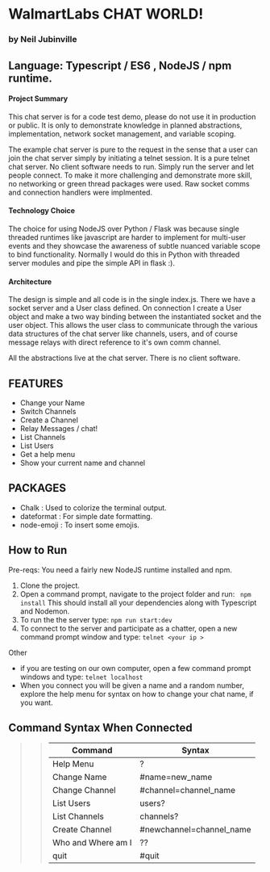 # WalmartLabs  CHAT WORLD!  
### by Neil Jubinville
## Language:  Typescript / ES6 , NodeJS / npm runtime.  

#### Project Summary

This chat server is for a code test demo, please do not use it in production or public.  It is only to demonstrate knowledge in planned abstractions, implementation, network socket management, and variable scoping.   

The example chat server is pure to the request in the sense that a user can join the chat server simply by initiating a telnet session. It is a pure telnet chat server.  No client software needs to run.  Simply run the server and let people connect.  To make it more challenging and demonstrate more skill, no networking or green thread packages were used.  Raw socket comms and connection handlers were implmented.   

#### Technology Choice

The choice for using NodeJS over Python / Flask was because single threaded runtimes like javascript are harder to implement for multi-user events and they showcase the awareness of subtle nuanced variable scope to bind functionality.  Normally I would do this in Python with threaded server modules and pipe the simple API in flask :).

#### Architecture

The design is simple and all code is in the single index.js.  There we have a socket server and a User class defined.  On connection I create a User object and make a two way binding between the instantiated socket and the user object.  This allows the user class to communicate through the various data structures of the chat server like channels, users, and of course message relays with direct reference to it's own comm channel.  

All the abstractions live at the chat server.   There is no client software.

## FEATURES
- Change your Name
- Switch Channels
- Create a Channel
- Relay Messages / chat!
- List Channels
- List Users
- Get a help menu
- Show your current name and channel

## PACKAGES
- Chalk : Used to colorize the terminal output.
- dateformat : For simple date formatting.
- node-emoji : To insert some emojis.

## How to Run
Pre-reqs:  You need a fairly new NodeJS runtime installed and npm.

1) Clone the project.
2) Open a command prompt, navigate to the project folder and run: ``` npm install```
   This should install all your dependencies along with Typescript and Nodemon.
3) To run the the server type:  ``` npm run start:dev ```
4) To connect to the server and participate as a chatter, open a new command prompt window and type:
   ```telnet <your ip >  ``` 


Other
* if you are testing on our own computer,  open a few command prompt windows and type:  ```telnet localhost ```
* When you connect you will be given a name and a random number, explore the help menu for syntax on how to change your chat name, if you want.


## Command Syntax When Connected

>>| Command | Syntax |
>>|---------|--------|
>>| Help Menu | ? |
>>| Change Name |   #name=new_name |
>>| Change Channel  |  #channel=channel_name |
>>| List Users   |    users? |
>>| List Channels  |   channels? |
>>| Create Channel |   #newchannel=channel_name |
>>| Who and Where am I | ??  |
>>| quit | #quit |




